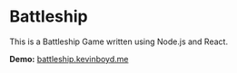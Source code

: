 # Battleship
This is a Battleship Game written using Node.js and React.


**Demo:** [battleship.kevinboyd.me](battleship.kevinboyd.me)

